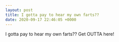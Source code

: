 ```yaml
---
layout: post
title: I gotta pay to hear my own farts??
date: 2020-09-17 22:46:05 +0000
---
```


I gotta pay to hear my own farts??
Get OUTTA here!

